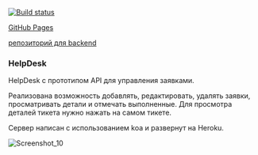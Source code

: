 [![Build status](https://ci.appveyor.com/api/projects/status/ajbxb90hosvmf0b7?svg=true)](https://ci.appveyor.com/project/Di-sole/2-ahj-helpdesk-front)

[GitHub Pages](https://di-sole.github.io/2-ahj-helpdesk-front/) 

[репозиторий для backend](https://github.com/Di-sole/2-ahj-ws-chat-back)

### HelpDesk

HelpDesk с прототипом API для управления заявками.

Реализована возможность добавлять, редактировать, удалять заявки, просматривать детали и отмечать выполненные. Для просмотра деталей тикета нужно нажать на самом тикете.

Сервер написан с использованием koa и развернут на Heroku.

![Screenshot_10](https://user-images.githubusercontent.com/60287939/193148294-fd041b2f-9a67-4ee7-b959-1b7385d3f15a.jpg)
